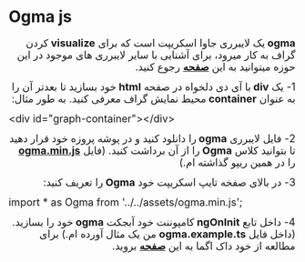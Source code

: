 <div style="line-height: normal; overflow: hidden">
                    <h1>Ogma js</h1>

<p dir="rtl"><span style="font-size:18px"><strong>ogma </strong>یک لایبرری جاوا اسکریپت است که برای <strong>visualize </strong>کردن گراف به کار میرود، برای آشنایی با سایر لایبرری های موجود در این حوزه میتوانید به این <strong><a href="https://medium.com/@Elise_Deux/the-list-of-graph-visualization-libraries-7a7b89aab6a6">صفحه</a></strong> رجوع کنید.</span></p>

<p dir="rtl"><span style="font-size:18px">1- یک <strong>div </strong>با آی دی دلخواه در صفحه <strong>html </strong>خود بسازید تا بعدتر آن را به عنوان <strong>container </strong>محیط نمایش گراف معرفی کنید. به طور مثال:</span></p>

<p><span style="font-size:18px">&lt;div&nbsp;id="graph-container"&gt;&lt;/div&gt;</span></p>

<p dir="rtl"><span style="font-size:18px">2- فایل لایبرری <strong>ogma </strong>را دانلود کنید و در پوشه پروزه خود قرار دهید تا بتوانید کلاس <strong>Ogma </strong>را از آن برداشت کنید. (فایل <strong><a href="https://github.com/Star-Academy/codestar-internship/raw/Phase10/Projects/Phase10-TransactionVisualizer/ogma.min.rar">ogma.min.js</a></strong> را در همین ریپو گذاشته ام.)</span></p>

<p dir="rtl"><span style="font-size:18px">3- در بالای صفخه تایپ اسکریپت خود <strong>Ogma </strong>را تعریف کنید:</span></p>

<p><span style="font-size:18px">import&nbsp;*&nbsp;as&nbsp;Ogma&nbsp;from&nbsp;'../../assets/ogma.min.js';</span></p>

<p dir="rtl"><span style="font-size:18px">4- داخل تابع&nbsp;<strong>ngOnInit </strong>کامپوننت خود آبجکت <strong>ogma </strong>خود را بسازید. (داخل فایل <strong>ogma.example.ts</strong> من یک مثال آورده ام.) برای مطالعه از خود داک اگما به این <strong><a href="https://doc.linkurio.us/ogma/latest/quickstart.html">صفحه</a></strong>&nbsp;بروید.</span></p>

<p>&nbsp;</p>

<p dir="rtl">&nbsp;</p>

<p dir="rtl">&nbsp;</p>
                </div>
